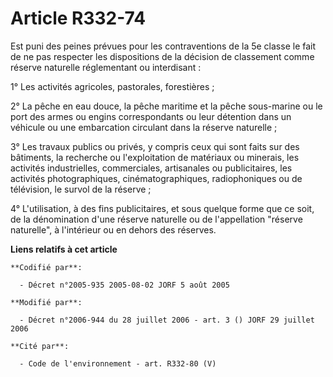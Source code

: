 # Article R332-74

Est puni des peines prévues pour les contraventions de la 5e classe le fait de ne pas respecter les dispositions de la
décision de classement comme réserve naturelle réglementant ou interdisant :

1° Les activités agricoles, pastorales, forestières ;

2° La pêche en eau douce, la pêche maritime et la pêche sous-marine ou le port des armes ou engins correspondants ou leur
détention dans un véhicule ou une embarcation circulant dans la réserve naturelle ;

3° Les travaux publics ou privés, y compris ceux qui sont faits sur des bâtiments, la recherche ou l'exploitation de
matériaux ou minerais, les activités industrielles, commerciales, artisanales ou publicitaires, les activités
photographiques, cinématographiques, radiophoniques ou de télévision, le survol de la réserve ;

4° L'utilisation, à des fins publicitaires, et sous quelque forme que ce soit, de la dénomination d'une réserve naturelle ou
de l'appellation "réserve naturelle", à l'intérieur ou en dehors des réserves.

**Liens relatifs à cet article**

	**Codifié par**:

	  - Décret n°2005-935 2005-08-02 JORF 5 août 2005

	**Modifié par**:

	  - Décret n°2006-944 du 28 juillet 2006 - art. 3 () JORF 29 juillet 2006

	**Cité par**:

	  - Code de l'environnement - art. R332-80 (V)
